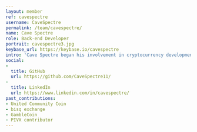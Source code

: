 ```yaml
---
layout: member
ref: cavespectre
username: CaveSpectre
permalink: /team/cavespectre/
name: Cave Spectre
role: Back-end Developer
portrait: cavespectre3.jpg
keybase_url: https://keybase.io/cavespectre
intro: 'Cave Spectre began his involvement in cryptocurrency development in 2017 after becoming an investor. He boasts over a quarter-century of software development experience, including core development roles in multiple cryptocurrency-related projects. He prides himself on his ability to communicate technical details for those uninitiated with software development, as well as in turning early concepts into workable technical solutions. He also possesses a particular talent for problem resolution and optimization: skills welcome within the Veil development environment.'
social:
- 
  title: GitHub
  url: https://github.com/CaveSpectre11/
- 
  title: LinkedIn
  url: https://www.linkedin.com/in/cavespectre/
past_contributions:
- United Community Coin
- bisq exchange
- GambleCoin
- PIVX contributor
---
```

